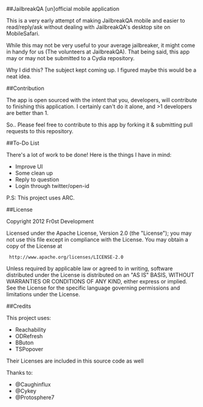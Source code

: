 ##JailbreakQA [un]official mobile application

This is a very early attempt of making JailbreakQA mobile and easier to read/reply/ask without dealing with JailbreakQA's desktop site on MobileSafari.

While this may not be very useful to your average jailbreaker, it might come in handy for us (The volunteers at JailbreakQA). That being said, this app may or may not be submitted to a Cydia repository. 

Why I did this? The subject kept coming up. I figured maybe this would be a neat idea. 

##Contribution

The app is open sourced with the intent that you, developers, will contribute to finishing this application. I certainly can't do it alone, and >1 developers are better than 1. 

So.. Please feel free to contribute to this app by forking it & submitting pull requests to this repository. 

##To-Do List

There's a lot of work to be done! Here is the things I have in mind:

- Improve UI
- Some clean up
- Reply to question
- Login through twitter/open-id

P.S: This project uses ARC.

##License 

Copyright 2012 Fr0st Development

   Licensed under the Apache License, Version 2.0 (the "License");
   you may not use this file except in compliance with the License.
   You may obtain a copy of the License at

     http://www.apache.org/licenses/LICENSE-2.0

   Unless required by applicable law or agreed to in writing, software
   distributed under the License is distributed on an "AS IS" BASIS,
   WITHOUT WARRANTIES OR CONDITIONS OF ANY KIND, either express or implied.
   See the License for the specific language governing permissions and
   limitations under the License. 

##Credits

This project uses: 

- Reachability
- ODRefresh
- BButon
- TSPopover

Their Licenses are included in this source code as well

Thanks to:

- @Caughinflux
- @Cykey
- @Protosphere7
